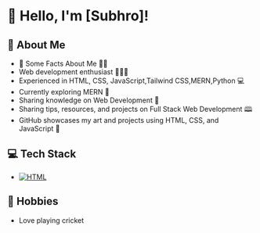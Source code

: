 # 👋 Hello, I'm [Subhro]!

## 🚀 About Me

- 💼 Some Facts About Me 👩‍💼
- Web development enthusiast 👩🏻‍⚕️
- Experienced in HTML, CSS, JavaScript,Tailwind CSS,MERN,Python 💻
- Currently exploring MERN 📝
- Sharing knowledge on Web Development 📝
- Sharing tips, resources, and projects on Full Stack Web Development 🕮
- GitHub showcases my art and projects using HTML, CSS, and JavaScript 🎨


## 💻 Tech Stack
- [![HTML](https://img.shields.io/badge/HTML-%23E34F26.svg?style=for-the-badge&logo=html5&logoColor=white)](https://developer.mozilla.org/en-US/docs/Web/HTML)
## 🏸 Hobbies

- Love playing cricket





